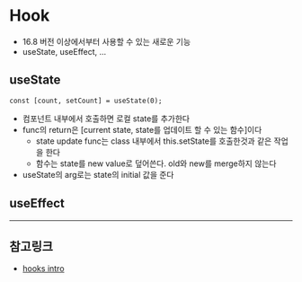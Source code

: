 # Hook
- 16.8 버전 이상에서부터 사용할 수 있는 새로운 기능
- useState, useEffect, ... 

## useState
```react
const [count, setCount] = useState(0);
```
- 컴포넌트 내부에서 호출하면 로컬 state를 추가한다
- func의 return은 \[current state, state를 업데이트 할 수 있는 함수\]이다 
    - state update func는 class 내부에서 this.setState를 호출한것과 같은 작업을 한다
    - 함수는 state를 new value로 덮어쓴다. old와 new를 merge하지 않는다
- useState의 arg로는 state의 initial 값을 준다

## useEffect


---
## 참고링크
- [hooks intro](https://reactjs.org/docs/hooks-intro.html)
